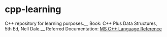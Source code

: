 # cpp-learning

C++ repository for learning purposes.__
Book: C++ Plus Data Structures, 5th Ed, Nell Dale.__
Referred Documentation: [MS C++ Language Reference](https://learn.microsoft.com/en-us/cpp/cpp/cpp-language-reference?view=msvc-170)
